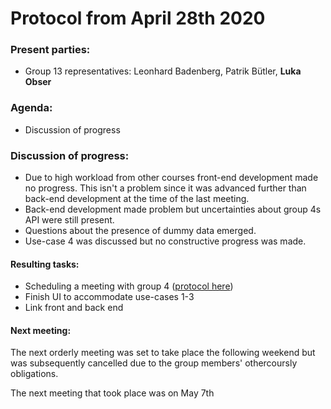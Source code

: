 # Protocol from April 28th 2020

### Present parties:
* Group 13 representatives: Leonhard Badenberg, Patrik Bütler, **Luka Obser**

### Agenda:
* Discussion of progress

### Discussion of progress:
* Due to high workload from other courses front-end development made no progress. This isn't a problem since it was advanced further than back-end development at the time of the last meeting.
* Back-end development made problem but uncertainties about group 4s API were still present.
* Questions about the presence of dummy data emerged.
* Use-case 4 was discussed but no constructive progress was made.

#### Resulting tasks:
* Scheduling a meeting with group 4 ([protocol here](https://github.com/cn-uofbasel/BACnet/blob/master/groups/13-sneakernet/docs/May_7th_Protocol.md))
* Finish UI to accommodate use-cases 1-3
* Link front and back end

#### Next meeting:
The next orderly meeting was set to take place the following weekend but was subsequently cancelled due to the group members' othercoursly obligations.

The next meeting that took place was on May 7th
